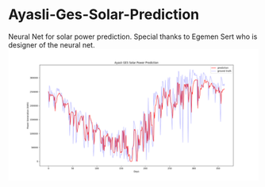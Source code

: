 # Ayasli-Ges-Solar-Prediction
Neural Net for solar power prediction. Special thanks to Egemen Sert who is designer of the neural net. 
![alt text](https://github.com/nailtosun/Ayasli-Ges-Solar-Prediction/blob/master/output_big.png)
